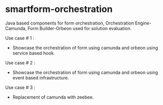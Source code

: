 # smartform-orchestration
Java based components for form orchestration, Orchestration Engine-Camunda, Form Builder-Orbeon used for solution evaluation. 

Use case # 1 :
 - Showcase the orchestration of form using camunda and orbeon using service based hook.

Use case # 2 :
 - Showcase the orchestration of form using camunda and orbeon using event based infrastructure.
 
 Use case # 3 :
  - Replacement of camunda with zeebee.
